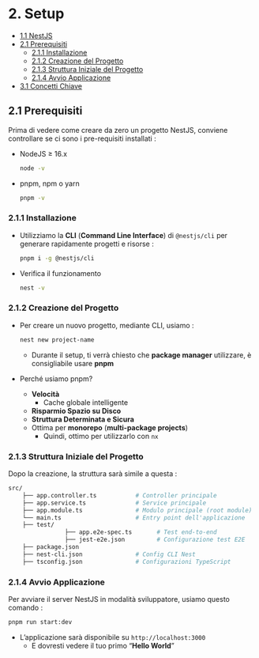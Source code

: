 # 2. Setup

- [1.1 NestJS](1.%20Introduzione.md)
- [2.1 Prerequisiti](#21-prerequisiti)
    - [2.1.1 Installazione](#211-installazione)
    - [2.1.2 Creazione del Progetto](#212-creazione-del-progetto)
    - [2.1.3 Struttura Iniziale del Progetto](#213-struttura-iniziale-del-progetto)
    - [2.1.4 Avvio Applicazione](#214-avvio-applicazione)
- [3.1 Concetti Chiave](3.%20Concetti%20Chiave.md)


## 2.1 Prerequisiti

Prima di vedere come creare da zero un progetto NestJS, conviene controllare se ci sono i pre-requisiti installati : 

- NodeJS ≥ 16.x
    
    ```bash
    node -v
    ```
    
- pnpm, npm o yarn
    
    ```bash
    pnpm -v
    ```
    

### 2.1.1 Installazione

- Utilizziamo la **CLI** (**Command Line Interface**) di `@nestjs/cli` per generare rapidamente progetti e risorse :
    
    ```bash
    pnpm i -g @nestjs/cli
    ```
    
- Verifica il funzionamento
    
    ```bash
    nest -v
    ```
    

### 2.1.2 Creazione del Progetto

- Per creare un nuovo progetto, mediante CLI, usiamo :
    
    ```bash
    nest new project-name
    ```
    
    - Durante il setup, ti verrà chiesto che **package manager** utilizzare, è consigliabile usare **pnpm**

- Perché usiamo pnpm?
    - **Velocità**
        - Cache globale intelligente
    - **Risparmio Spazio su Disco**
    - **Struttura Determinata e Sicura**
    - Ottima per **monorepo** (**multi-package projects**)
        - Quindi, ottimo per utilizzarlo con `nx`
    

### 2.1.3 Struttura Iniziale del Progetto

Dopo la creazione, la struttura sarà simile a questa : 

```bash
src/
	├── app.controller.ts           # Controller principale
	├── app.service.ts              # Service principale
	├── app.module.ts               # Modulo principale (root module)
	└── main.ts                     # Entry point dell'applicazione
	├── test/
				├── app.e2e-spec.ts       # Test end-to-end
				├── jest-e2e.json         # Configurazione test E2E
	├── package.json
	├── nest-cli.json               # Config CLI Nest
	├── tsconfig.json               # Configurazioni TypeScript
```

### 2.1.4 Avvio Applicazione

Per avviare il server NestJS in modalità sviluppatore, usiamo questo comando : 

```bash
pnpm run start:dev
```

- L’applicazione sarà disponibile su `http://localhost:3000`
    - E dovresti vedere il tuo primo “**Hello World**”